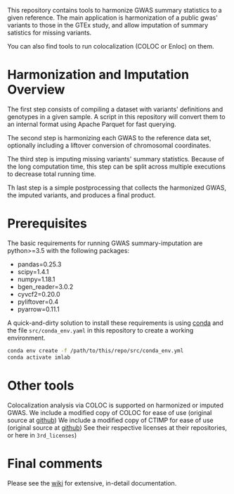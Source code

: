 
This repository contains tools to harmonize GWAS summary statistics to a given reference.
The main application is harmonization of a public gwas' variants to those in the GTEx study,
and allow imputation of summary satistics for missing variants.

You can also find tools to run colocalization (COLOC or Enloc) on them.

# Harmonization and Imputation Overview

The first step consists of compiling a dataset with variants' definitions and genotypes in a given sample.
A script in this repository will convert them to an internal format using Apache Parquet for fast querying.

The second step is harmonizing each GWAS to the reference data set, optionally including a liftover conversion of chromosomal coordinates.

The third step is imputing missing variants' summary statistics. Because of the long computation time, this step can be split across multiple executions
to decrease total running time.

Th last step is a simple postprocessing that collects the harmonized GWAS, the imputed variants, and produces a final product.

# Prerequisites

The basic requirements for running GWAS summary-imputation are python>=3.5 with the following packages:
 
- pandas=0.25.3
- scipy=1.4.1
- numpy=1.18.1
- bgen_reader=3.0.2
- cyvcf2=0.20.0
- pyliftover=0.4
- pyarrow=0.11.1

A quick-and-dirty solution to install these requirements is using [conda](https://anaconda.org/) and the file `src/conda_env.yaml`
in this repository to create a working environment.

```bash
conda env create -f /path/to/this/repo/src/conda_env.yml
conda activate imlab
```

# Other tools

Colocalization analysis via COLOC is supported on harmonized or imputed GWAS.
We include a modified copy of COLOC for ease of use (original source at [github](https://github.com/chr1swallace/coloc))
We include a modified copy of CTIMP for ease of use (original source at [github](https://github.com/yiminghu/CTIMP))
See their respective licenses at their repositories, or here in `3rd_licenses`)

# Final comments

Please see the [wiki](https://github.com/hakyimlab/summary-gwas-imputation/wiki) for extensive, in-detail documentation.
